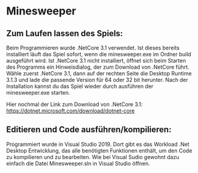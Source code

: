 # Minesweeper
## Zum Laufen lassen des Spiels:

Beim Programmieren wurde .NetCore 3.1 verwendet. Ist dieses bereits installiert läuft das Spiel sofort, wenn die minesweeper.exe im Ordner build ausgeführt wird.
Ist .NetCore 3.1 nicht installiert, öffnet sich beim Starten des Programms ein Hinweisdialog, der zum Download von .NetCore führt.
Wähle zuerst .NetCore 3.1, dann auf der rechten Seite die Desktop Runtime 3.1.3 und lade die passende Version für 64 oder 32 bit herunter. 
Nach der Installation kannst du das Spiel wieder durch ausführen der minesweeper.exe starten.

Hier nochmal der Link zum Download von .NetCore 3.1: https://dotnet.microsoft.com/download/dotnet-core


## Editieren und Code ausführen/kompilieren:

Programmiert wurde in Visual Studio 2019. Dort gibt es das Workload .Net Desktop Entwicklung, das alle benötigten Funktionen enthält, um den Code zu kompilieren und zu bearbeiten.
Wie bei Visual Sudio gewohnt dazu einfach die Datei Minesweeper.sln in Visual Studio öffnen.
